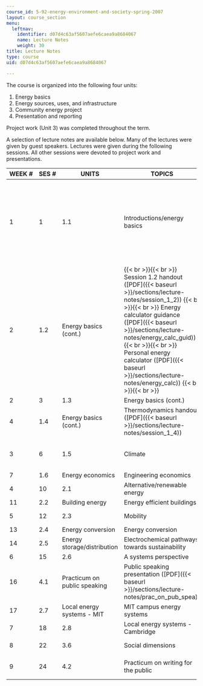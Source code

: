 ```yaml
---
course_id: 5-92-energy-environment-and-society-spring-2007
layout: course_section
menu:
  leftnav:
    identifier: d07d4c63af5607aefe6caea9a8684067
    name: Lecture Notes
    weight: 30
title: Lecture Notes
type: course
uid: d07d4c63af5607aefe6caea9a8684067

---
```


The course is organized into the following four units:

1.  Energy basics
2.  Energy sources, uses, and infrastructure
3.  Community energy project
4.  Presentation and reporting

Project work (Unit 3) was completed throughout the term.

A selection of lecture notes are available below. Many of the lectures were given by guest speakers. Lectures were given during the following sessions. All other sessions were devoted to project work and presentations.

| WEEK # | SES # | UNITS | TOPICS | LECTURE NOTES | LECTURER |
| --- | --- | --- | --- | --- | --- |
| 1 | 1 | 1.1 | Introductions/energy basics |  {{< br >}}{{< br >}} Session 1.1 handout ([PDF]({{< baseurl >}}/sections/lecture-notes/session_1_1)) {{< br >}}{{< br >}} General energy picture ([PDF]({{< baseurl >}}/sections/lecture-notes/ees_gen_enrg_pic)) {{< br >}}{{< br >}}  | Prof. Jeffery Steinfeld |
| 2 | 1.2 | Energy basics (cont.) |  {{< br >}}{{< br >}} Session 1.2 handout ([PDF]({{< baseurl >}}/sections/lecture-notes/session_1_2)) {{< br >}}{{< br >}} Energy calculator guidance ([PDF]({{< baseurl >}}/sections/lecture-notes/energy_calc_guid)) {{< br >}}{{< br >}} Personal energy calculator ([PDF]({{< baseurl >}}/sections/lecture-notes/energy_calc)) {{< br >}}{{< br >}}  | Prof. Jeffery Steinfeld |
| 2 | 3 | 1.3 | Energy basics (cont.) | &nbsp; |
| 4 | 1.4 | Energy basics (cont.) | Thermodynamics handout ([PDF]({{< baseurl >}}/sections/lecture-notes/session_1_4)) | Prof. Jeffery Steinfeld |
| 3 | 6 | 1.5 | Climate | Session 1.5 handout ([PDF]({{< baseurl >}}/sections/lecture-notes/session_1_5)) | &nbsp; |
| 7 | 1.6 | Energy economics | Engineering economics | Prof. Randall Kirchain |
| 4 | 10 | 2.1 | Alternative/renewable energy | &nbsp; |
| 11 | 2.2 | Building energy | Energy efficient buildings | Prof. Leon Glicksman |
| 5 | 12 | 2.3 | Mobility | Energy consumption | Prof. John Heywood |
| 13 | 2.4 | Energy conversion | Energy conversion | Prof. Ahmed Ghoniem |
| 14 | 2.5 | Energy storage/distribution | Electrochemical pathways towards sustainability | Prof. Donald Sadoway |
| 6 | 15 | 2.6 | A systems perspective | &nbsp; |
| 16 | 4.1 | Practicum on public speaking | Public speaking presentation ([PDF]({{< baseurl >}}/sections/lecture-notes/prac_on_pub_spea)) | &nbsp; |
| 17 | 2.7 | Local energy systems - MIT | MIT campus energy systems | Peter Cooper and Steven Lanou |
| 7 | 18 | 2.8 | Local energy systems - Cambridge | Energy in Cambridge | John Bolduc |
| 8 | 22 | 3.6 | Social dimensions | Social aspects of energy systems | Kate Steel |
| 9 | 24 | 4.2 | Practicum on writing for the public | &nbsp; | Dr. Amanda Graham